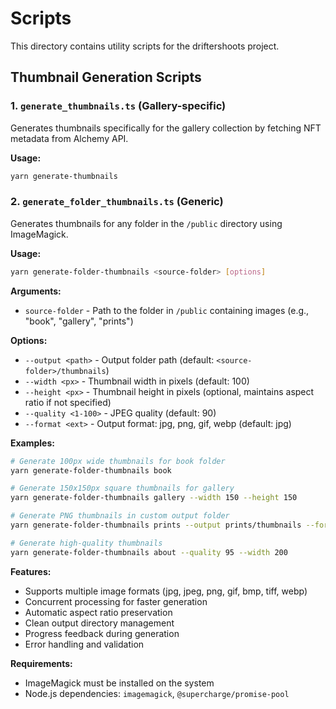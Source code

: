# Scripts

This directory contains utility scripts for the driftershoots project.

## Thumbnail Generation Scripts

### 1. `generate_thumbnails.ts` (Gallery-specific)

Generates thumbnails specifically for the gallery collection by fetching NFT metadata from Alchemy API.

**Usage:**

```bash
yarn generate-thumbnails
```

### 2. `generate_folder_thumbnails.ts` (Generic)

Generates thumbnails for any folder in the `/public` directory using ImageMagick.

**Usage:**

```bash
yarn generate-folder-thumbnails <source-folder> [options]
```

**Arguments:**

- `source-folder` - Path to the folder in `/public` containing images (e.g., "book", "gallery", "prints")

**Options:**

- `--output <path>` - Output folder path (default: `<source-folder>/thumbnails`)
- `--width <px>` - Thumbnail width in pixels (default: 100)
- `--height <px>` - Thumbnail height in pixels (optional, maintains aspect ratio if not specified)
- `--quality <1-100>` - JPEG quality (default: 90)
- `--format <ext>` - Output format: jpg, png, gif, webp (default: jpg)

**Examples:**

```bash
# Generate 100px wide thumbnails for book folder
yarn generate-folder-thumbnails book

# Generate 150x150px square thumbnails for gallery
yarn generate-folder-thumbnails gallery --width 150 --height 150

# Generate PNG thumbnails in custom output folder
yarn generate-folder-thumbnails prints --output prints/thumbnails --format png

# Generate high-quality thumbnails
yarn generate-folder-thumbnails about --quality 95 --width 200
```

**Features:**

- Supports multiple image formats (jpg, jpeg, png, gif, bmp, tiff, webp)
- Concurrent processing for faster generation
- Automatic aspect ratio preservation
- Clean output directory management
- Progress feedback during generation
- Error handling and validation

**Requirements:**

- ImageMagick must be installed on the system
- Node.js dependencies: `imagemagick`, `@supercharge/promise-pool`
